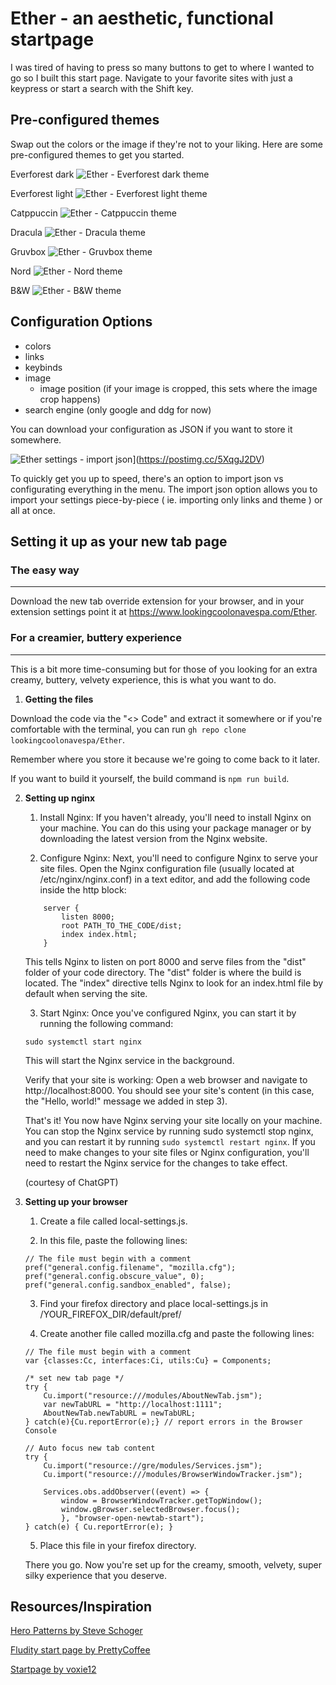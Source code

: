 # Ether - an aesthetic, functional startpage

I was tired of having to press so many buttons to get to where I wanted to go so I built this start page.
Navigate to your favorite sites with just a keypress or start a search with the Shift key.

## Pre-configured themes

Swap out the colors or the image if they're not to your liking. Here are some pre-configured themes to get you started.

Everforest dark
![Ether - Everforest dark theme](https://i.postimg.cc/dQ6sSBZM/ether-everforest-dark.jpg)

Everforest light
![Ether - Everforest light theme](https://i.postimg.cc/Y9k7dGpq/ether-everforest-light.jpg)

Catppuccin
![Ether - Catppuccin theme](https://i.postimg.cc/Z5G4ys2N/ether-catppuccin.jpg)

Dracula
![Ether - Dracula theme](https://i.postimg.cc/t4Z9JGSy/ether-dracula.jpg)

Gruvbox
![Ether - Gruvbox theme](https://i.postimg.cc/Kj82y6k6/ether-gruvbox.jpg)

Nord
![Ether - Nord theme](https://i.postimg.cc/Pq1hbznR/ether-nord.jpg)

B&W
![Ether - B&W theme](https://i.postimg.cc/pTZH4WTQ/ether-b-w.jpg)

## Configuration Options

- colors
- links
- keybinds
- image
  - image position (if your image is cropped, this sets where the image crop happens)
- search engine (only google and ddg for now)

You can download your configuration as JSON if you want to store it somewhere.

![Ether settings - import json](https://i.postimg.cc/XYtzwZ8p/ether-settings.jpg)](https://postimg.cc/5XqgJ2DV)

To quickly get you up to speed, there's an option to import json vs configurating everything in the menu.
The import json option allows you to import your settings piece-by-piece ( ie. importing only links and theme ) or all at once.

## Setting it up as your new tab page

### The easy way

---

Download the new tab override extension for your browser, and in your extension settings point it at https://www.lookingcoolonavespa.com/Ether.

### For a creamier, buttery experience

---

This is a bit more time-consuming but for those of you looking for an extra creamy, buttery, velvety experience, this is what you want to do.

1. **Getting the files**

Download the code via the "<> Code" and extract it somewhere
or if you're comfortable with the terminal, you can run `gh repo clone lookingcoolonavespa/Ether`.

Remember where you store it because we're going to come back to it later.

If you want to build it yourself, the build command is `npm run build`.

2. **Setting up nginx**

   1. Install Nginx: If you haven't already, you'll need to install Nginx on your machine. You can do this using your package manager or by downloading the latest version from the Nginx website.

   2. Configure Nginx: Next, you'll need to configure Nginx to serve your site files. Open the Nginx configuration file (usually located at /etc/nginx/nginx.conf) in a text editor, and add the following code inside the http block:

   ```
       server {
           listen 8000;
           root PATH_TO_THE_CODE/dist;
           index index.html;
       }
   ```

   This tells Nginx to listen on port 8000 and serve files from the "dist" folder of your code directory. The "dist" folder is where the build is located. The "index" directive tells Nginx to look for an index.html file by default when serving the site.

   3. Start Nginx: Once you've configured Nginx, you can start it by running the following command:

   `sudo systemctl start nginx`

   This will start the Nginx service in the background.

   Verify that your site is working: Open a web browser and navigate to http://localhost:8000. You should see your site's content (in this case, the "Hello, world!" message we added in step 3).

   That's it! You now have Nginx serving your site locally on your machine. You can stop the Nginx service by running sudo systemctl stop nginx, and you can restart it by running `sudo systemctl restart nginx`. If you need to make changes to your site files or Nginx configuration, you'll need to restart the Nginx service for the changes to take effect.

   (courtesy of ChatGPT)

3. **Setting up your browser**

   1. Create a file called local-settings.js.

   2. In this file, paste the following lines:

   ```
   // The file must begin with a comment
   pref("general.config.filename", "mozilla.cfg");
   pref("general.config.obscure_value", 0);
   pref("general.config.sandbox_enabled", false);
   ```

   3. Find your firefox directory and place local-settings.js in /YOUR_FIREFOX_DIR/default/pref/

   4. Create another file called mozilla.cfg and paste the following lines:

   ```
   // The file must begin with a comment
   var {classes:Cc, interfaces:Ci, utils:Cu} = Components;

   /* set new tab page */
   try {
       Cu.import("resource:///modules/AboutNewTab.jsm");
       var newTabURL = "http://localhost:1111";
       AboutNewTab.newTabURL = newTabURL;
   } catch(e){Cu.reportError(e);} // report errors in the Browser Console

   // Auto focus new tab content
   try {
       Cu.import("resource://gre/modules/Services.jsm");
       Cu.import("resource:///modules/BrowserWindowTracker.jsm");

       Services.obs.addObserver((event) => {
           window = BrowserWindowTracker.getTopWindow();
           window.gBrowser.selectedBrowser.focus();
           }, "browser-open-newtab-start");
   } catch(e) { Cu.reportError(e); }
   ```

   5. Place this file in your firefox directory.

   There you go. Now you're set up for the creamy, smooth, velvety, super silky experience that you deserve.

## Resources/Inspiration

[Hero Patterns by Steve Schoger](www.heropatterns.com)

[Fludity start page by PrettyCoffee](https://github.com/PrettyCoffee/fluidity/tree/main/src)

[Startpage by voxie12](https://github.com/voxie12/voxie12.github.io)
